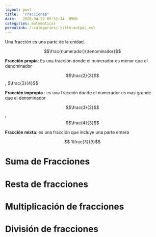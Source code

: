 ```yaml
---
layout: post
title:  "Fracciones"
date:   2020-04-22 09:32:34 -0500
categories: matematicas
permalink: /:categories/:title:output_ext
---
```


Una fracción es una parte de la unidad.

$$\frac{numerador}{denominador}$$


**Fracción propia**: Es una fracción donde el numerador es menor que el denominador

$$\frac{2}{3}$$  , $\frac{3}{4}$$

**Fracción impropia** : es una fracción donde el numerador es más grande que el denominador

$$\frac{3}{2}$$  , $$\frac{4}{3}$$

**Fracción mixta**: es una fracción que incluye una parte entera

$$ 1\frac{3}{9}$$ 

# Suma de Fracciones

# Resta de fracciones

# Multiplicación de fracciones

# División de fracciones